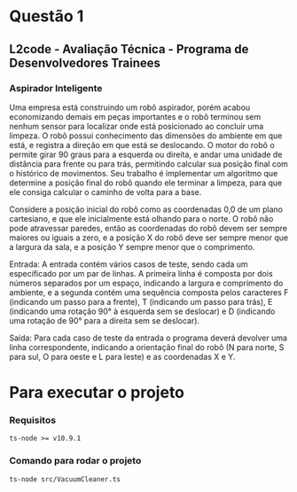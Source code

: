 # Questão 1

## L2code - Avaliação Técnica - Programa de Desenvolvedores Trainees

### Aspirador Inteligente

Uma empresa está construindo um robô aspirador, porém acabou
economizando demais em peças importantes e o robô terminou sem nenhum sensor
para localizar onde está posicionado ao concluir uma limpeza. O robô possui
conhecimento das dimensões do ambiente em que está, e registra a direção em que
está se deslocando. O motor do robô o permite girar 90 graus para a esquerda ou
direita, e andar uma unidade de distância para frente ou para trás, permitindo
calcular sua posição final com o histórico de movimentos.
Seu trabalho é implementar um algoritmo que determine a posição final do robô
quando ele terminar a limpeza, para que ele consiga calcular o caminho de volta
para a base.

Considere a posição inicial do robô como as coordenadas 0,0 de um plano
cartesiano, e que ele inicialmente está olhando para o norte. O robô não pode
atravessar paredes, então as coordenadas do robô devem ser sempre maiores ou
iguais a zero, e a posição X do robô deve ser sempre menor que a largura da sala, e
a posição Y sempre menor que o comprimento.

Entrada: A entrada contém vários casos de teste, sendo cada um especificado por
um par de linhas. A primeira linha é composta por dois números separados por um
espaço, indicando a largura e comprimento do ambiente, e a segunda contém uma
sequência composta pelos caracteres F (indicando um passo para a frente), T
(indicando um passo para trás), E (indicando uma rotação 90° à esquerda sem se
deslocar) e D (indicando uma rotação de 90° para a direita sem se deslocar).

Saída: Para cada caso de teste da entrada o programa deverá devolver uma linha
correspondente, indicando a orientação final do robô (N para norte, S para sul, O
para oeste e L para leste) e as coordenadas X e Y.

# Para executar o projeto

### Requisitos

```
ts-node >= v10.9.1
```

### Comando para rodar o projeto

```
ts-node src/VacuumCleaner.ts
```
